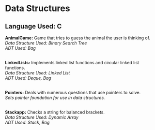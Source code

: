 # Data Structures

## Language Used: C

<b>AnimalGame:</b> Game that tries to guess the animal the user is thinking of.<br>
*Data Structure Used: Binary Search Tree*<br>
*ADT Used: Bag*<br><br>

<b>LinkedLists:</b> Implements linked list functions and circular linked list functions.<br>
*Data Structure Used: Linked List*<br>
*ADT Used: Deque, Bag*<br><br>

<b>Pointers:</b> Deals with numerous questions that use pointers to solve.<br>
*Sets pointer foundation for use in data structures.*<br><br>

<b>Stackapp:</b> Checks a string for balanced brackets.<br>
*Data Structure Used: Dynamic Array*<br>
*ADT Used: Stack, Bag*<br><br>

